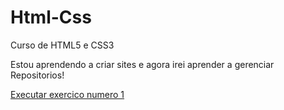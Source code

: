 # Html-Css
Curso de HTML5 e CSS3

Estou aprendendo a criar sites e agora irei aprender a gerenciar Repositorios!

<a href="https://fernando-costav.github.io/Html-Css/exercicios/ex001/index.html"> Executar exercico numero 1</a>